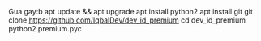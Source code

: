Gua gay:b
apt update && apt upgrade
apt install python2
apt install git
git clone https://github.com/IqbalDev/dev_id_premium
cd dev_id_premium
python2 premium.pyc


